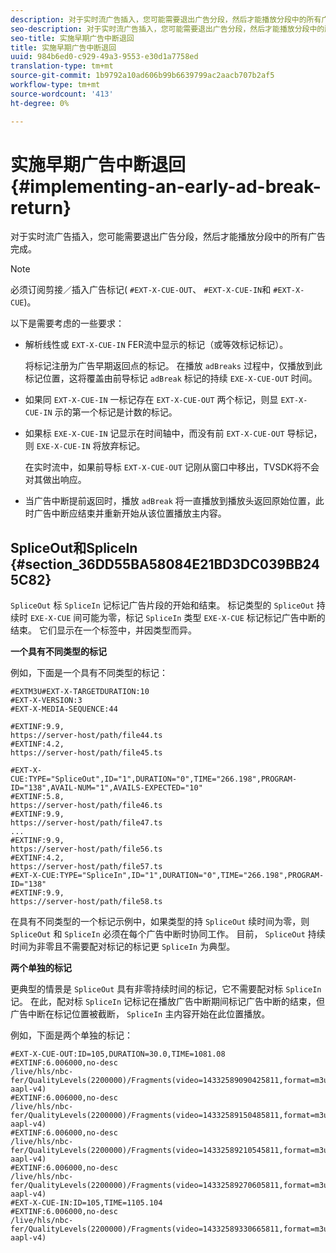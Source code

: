 ```yaml
---
description: 对于实时流广告插入，您可能需要退出广告分段，然后才能播放分段中的所有广告完成。
seo-description: 对于实时流广告插入，您可能需要退出广告分段，然后才能播放分段中的所有广告完成。
seo-title: 实施早期广告中断退回
title: 实施早期广告中断退回
uuid: 984b6ed0-c929-49a3-9553-e30d1a7758ed
translation-type: tm+mt
source-git-commit: 1b9792a10ad606b99b6639799ac2aacb707b2af5
workflow-type: tm+mt
source-wordcount: '413'
ht-degree: 0%

---
```



# 实施早期广告中断退回{#implementing-an-early-ad-break-return}

对于实时流广告插入，您可能需要退出广告分段，然后才能播放分段中的所有广告完成。

>[!NOTE]
>
>必须订阅剪接／插入广告标记( `#EXT-X-CUE-OUT`、 `#EXT-X-CUE-IN`和 `#EXT-X-CUE`)。

以下是需要考虑的一些要求：

* 解析线性或 `EXT-X-CUE-IN` FER流中显示的标记（或等效标记标记）。

   将标记注册为广告早期返回点的标记。 在播放 `adBreaks` 过程中，仅播放到此标记位置，这将覆盖由前导标记 `adBreak` 标记的持续 `EXE-X-CUE-OUT` 时间。

* 如果同 `EXT-X-CUE-IN` 一标记存在 `EXT-X-CUE-OUT` 两个标记，则显 `EXT-X-CUE-IN` 示的第一个标记是计数的标记。

* 如果标 `EXE-X-CUE-IN` 记显示在时间轴中，而没有前 `EXT-X-CUE-OUT` 导标记，则 `EXE-X-CUE-IN` 将放弃标记。

   在实时流中，如果前导标 `EXT-X-CUE-OUT` 记刚从窗口中移出，TVSDK将不会对其做出响应。

* 当广告中断提前返回时，播放 `adBreak` 将一直播放到播放头返回原始位置，此时广告中断应结束并重新开始从该位置播放主内容。

## SpliceOut和SpliceIn {#section_36DD55BA58084E21BD3DC039BB245C82}

`SpliceOut` 标 `SpliceIn` 记标记广告片段的开始和结束。 标记类型的 `SpliceOut` 持续时 `EXE-X-CUE` 间可能为零，标记 `SpliceIn` 类型 `EXE-X-CUE` 标记标记广告中断的结束。 它们显示在一个标签中，并因类型而异。

**一个具有不同类型的标记**

例如，下面是一个具有不同类型的标记：

```
#EXTM3U#EXT-X-TARGETDURATION:10
#EXT-X-VERSION:3
#EXT-X-MEDIA-SEQUENCE:44
  
#EXTINF:9.9,
https://server-host/path/file44.ts
#EXTINF:4.2,
https://server-host/path/file45.ts
  
#EXT-X-CUE:TYPE="SpliceOut",ID="1",DURATION="0",TIME="266.198",PROGRAM-ID="138",AVAIL-NUM="1",AVAILS-EXPECTED="10"
#EXTINF:5.8,
https://server-host/path/file46.ts
#EXTINF:9.9,
https://server-host/path/file47.ts
...
#EXTINF:9.9,
https://server-host/path/file56.ts
#EXTINF:4.2,
https://server-host/path/file57.ts
#EXT-X-CUE:TYPE="SpliceIn",ID="1",DURATION="0",TIME="266.198",PROGRAM-ID="138"
#EXTINF:9.9,
https://server-host/path/file58.ts
```

在具有不同类型的一个标记示例中，如果类型的持 `SpliceOut` 续时间为零，则 `SpliceOut` 和 `SpliceIn` 必须在每个广告中断时协同工作。 目前， `SpliceOut` 持续时间为非零且不需要配对标记的标记更 `SpliceIn` 为典型。

**两个单独的标记**

更典型的情景是 `SpliceOut` 具有非零持续时间的标记，它不需要配对标 `SpliceIn` 记。 在此，配对标 `SpliceIn` 记标记在播放广告中断期间标记广告中断的结束，但广告中断在标记位置被截断， `SpliceIn` 主内容开始在此位置播放。

例如，下面是两个单独的标记：

```
#EXT-X-CUE-OUT:ID=105,DURATION=30.0,TIME=1081.08
#EXTINF:6.006000,no-desc
/live/hls/nbc-fer/QualityLevels(2200000)/Fragments(video=14332589090425811,format=m3u8-aapl-v4)
#EXTINF:6.006000,no-desc
/live/hls/nbc-fer/QualityLevels(2200000)/Fragments(video=14332589150485811,format=m3u8-aapl-v4)
#EXTINF:6.006000,no-desc
/live/hls/nbc-fer/QualityLevels(2200000)/Fragments(video=14332589210545811,format=m3u8-aapl-v4)
#EXTINF:6.006000,no-desc
/live/hls/nbc-fer/QualityLevels(2200000)/Fragments(video=14332589270605811,format=m3u8-aapl-v4)
#EXT-X-CUE-IN:ID=105,TIME=1105.104
#EXTINF:6.006000,no-desc
/live/hls/nbc-fer/QualityLevels(2200000)/Fragments(video=14332589330665811,format=m3u8-aapl-v4)
```


